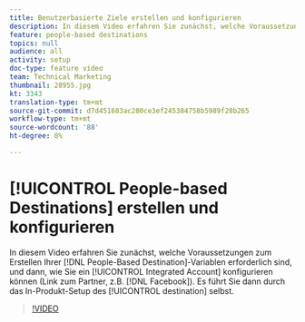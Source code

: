 ```yaml
---
title: Benutzerbasierte Ziele erstellen und konfigurieren
description: In diesem Video erfahren Sie zunächst, welche Voraussetzungen für die Erstellung eines benutzerspezifischen Ziels erfüllt sein müssen. Außerdem erfahren Sie, wie Sie ein integriertes Konto konfigurieren können (Link zum Partner, z. B. Facebook). Dann führt es Sie durch die Produkteinstellung des Ziels selbst.
feature: people-based destinations
topics: null
audience: all
activity: setup
doc-type: feature video
team: Technical Marketing
thumbnail: 28955.jpg
kt: 3343
translation-type: tm+mt
source-git-commit: d7d451683ac280ce3ef245384758b5989f28b265
workflow-type: tm+mt
source-wordcount: '88'
ht-degree: 0%

---
```



# [!UICONTROL People-based Destinations] erstellen und konfigurieren

In diesem Video erfahren Sie zunächst, welche Voraussetzungen zum Erstellen Ihrer [!DNL People-Based Destination]-Variablen erforderlich sind, und dann, wie Sie ein [!UICONTROL Integrated Account] konfigurieren können (Link zum Partner, z.B. [!DNL Facebook]). Es führt Sie dann durch das In-Produkt-Setup des [!UICONTROL destination] selbst.

>[!VIDEO](https://video.tv.adobe.com/v/28955/?quality=12)
